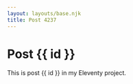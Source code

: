 ```yaml
---
layout: layouts/base.njk
title: Post 4237
---
```


# Post {{ id }}

This is post {{ id }} in my Eleventy project.
